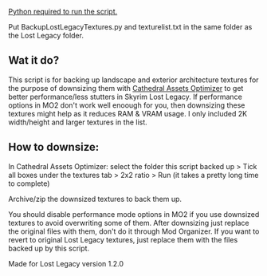 [Python required to run the script.](https://www.python.org/downloads/)

Put BackupLostLegacyTextures.py and texturelist.txt in the same folder as the Lost Legacy folder.

## Wat it do?
This script is for backing up landscape and exterior architecture textures for the purpose of downsizing them with [Cathedral Assets Optimizer](https://www.nexusmods.com/skyrimspecialedition/mods/23316) to get better performance/less stutters in Skyrim Lost Legacy. If performance options in MO2 don't work well enoough for you, then downsizing these textures might help as it reduces RAM & VRAM usage. I only included 2K width/height and larger textures in the list.

## How to downsize:
In Cathedral Assets Optimizer: select the folder this script backed up > Tick all boxes under the textures tab > 2x2 ratio > Run (it takes a pretty long time to complete)

Archive/zip the downsized textures to back them up.

You should disable performance mode options in MO2 if you use downsized textures to avoid overwriting some of them. After downsizing just replace the original files with them, don't do it through Mod Organizer. If you want to revert to original Lost Legacy textures, just replace them with the files backed up by this script.

Made for Lost Legacy version 1.2.0

